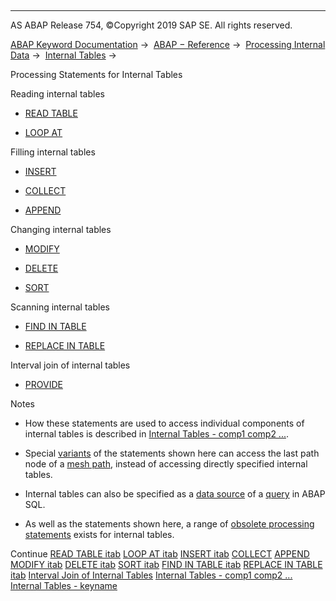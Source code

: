   

* * *

AS ABAP Release 754, ©Copyright 2019 SAP SE. All rights reserved.

[ABAP Keyword Documentation](https://help.sap.com/doc/abapdocu_754_index_htm/7.54/en-US/abenabap.htm) →  [ABAP − Reference](https://help.sap.com/doc/abapdocu_754_index_htm/7.54/en-US/abenabap_reference.htm) →  [Processing Internal Data](https://help.sap.com/doc/abapdocu_754_index_htm/7.54/en-US/abenabap_data_working.htm) →  [Internal Tables](https://help.sap.com/doc/abapdocu_754_index_htm/7.54/en-US/abenitab.htm) → 

Processing Statements for Internal Tables

Reading internal tables

-   [READ TABLE](https://help.sap.com/doc/abapdocu_754_index_htm/7.54/en-US/abapread_table.htm)

-   [LOOP AT](https://help.sap.com/doc/abapdocu_754_index_htm/7.54/en-US/abaploop_at_itab_variants.htm)

Filling internal tables

-   [INSERT](https://help.sap.com/doc/abapdocu_754_index_htm/7.54/en-US/abapinsert_itab.htm)

-   [COLLECT](https://help.sap.com/doc/abapdocu_754_index_htm/7.54/en-US/abapcollect.htm)

-   [APPEND](https://help.sap.com/doc/abapdocu_754_index_htm/7.54/en-US/abapappend.htm)

Changing internal tables

-   [MODIFY](https://help.sap.com/doc/abapdocu_754_index_htm/7.54/en-US/abapmodify_itab.htm)

-   [DELETE](https://help.sap.com/doc/abapdocu_754_index_htm/7.54/en-US/abapdelete_itab.htm)

-   [SORT](https://help.sap.com/doc/abapdocu_754_index_htm/7.54/en-US/abapsort_itab.htm)

Scanning internal tables

-   [FIND IN TABLE](https://help.sap.com/doc/abapdocu_754_index_htm/7.54/en-US/abapfind_itab.htm)

-   [REPLACE IN TABLE](https://help.sap.com/doc/abapdocu_754_index_htm/7.54/en-US/abapfind_itab.htm)

Interval join of internal tables

-   [PROVIDE](https://help.sap.com/doc/abapdocu_754_index_htm/7.54/en-US/abapprovide.htm)

Notes

-   How these statements are used to access individual components of internal tables is described in [Internal Tables - comp1 comp2 ...](https://help.sap.com/doc/abapdocu_754_index_htm/7.54/en-US/abenitab_components.htm).

-   Special [variants](https://help.sap.com/doc/abapdocu_754_index_htm/7.54/en-US/abenmesh_path_usage.htm) of the statements shown here can access the last path node of a [mesh path](https://help.sap.com/doc/abapdocu_754_index_htm/7.54/en-US/abenmesh_pathes.htm), instead of accessing directly specified internal tables.

-   Internal tables can also be specified as a [data source](https://help.sap.com/doc/abapdocu_754_index_htm/7.54/en-US/abapselect_itab.htm) of a [query](https://help.sap.com/doc/abapdocu_754_index_htm/7.54/en-US/abenquery_glosry.htm "Glossary Entry") in ABAP SQL.

-   As well as the statements shown here, a range of [obsolete processing statements](https://help.sap.com/doc/abapdocu_754_index_htm/7.54/en-US/abenitab_obsolete.htm) exists for internal tables.

Continue
[READ TABLE itab](https://help.sap.com/doc/abapdocu_754_index_htm/7.54/en-US/abapread_table.htm)
[LOOP AT itab](https://help.sap.com/doc/abapdocu_754_index_htm/7.54/en-US/abaploop_at_itab_variants.htm)
[INSERT itab](https://help.sap.com/doc/abapdocu_754_index_htm/7.54/en-US/abapinsert_itab.htm)
[COLLECT](https://help.sap.com/doc/abapdocu_754_index_htm/7.54/en-US/abapcollect.htm)
[APPEND](https://help.sap.com/doc/abapdocu_754_index_htm/7.54/en-US/abapappend.htm)
[MODIFY itab](https://help.sap.com/doc/abapdocu_754_index_htm/7.54/en-US/abapmodify_itab.htm)
[DELETE itab](https://help.sap.com/doc/abapdocu_754_index_htm/7.54/en-US/abapdelete_itab.htm)
[SORT itab](https://help.sap.com/doc/abapdocu_754_index_htm/7.54/en-US/abapsort_itab.htm)
[FIND IN TABLE itab](https://help.sap.com/doc/abapdocu_754_index_htm/7.54/en-US/abapfind_itab.htm)
[REPLACE IN TABLE itab](https://help.sap.com/doc/abapdocu_754_index_htm/7.54/en-US/abapreplace_itab.htm)
[Interval Join of Internal Tables](https://help.sap.com/doc/abapdocu_754_index_htm/7.54/en-US/abeninternal_table_interval_spcl.htm)
[Internal Tables - comp1 comp2 ...](https://help.sap.com/doc/abapdocu_754_index_htm/7.54/en-US/abenitab_components.htm)
[Internal Tables - keyname](https://help.sap.com/doc/abapdocu_754_index_htm/7.54/en-US/abenkeyname.htm)